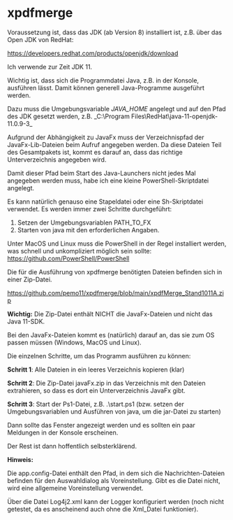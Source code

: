 # xpdfmerge
 
Voraussetzung ist, dass das JDK (ab Version 8) installiert ist, z.B. über das Open JDK von RedHat:

https://developers.redhat.com/products/openjdk/download

Ich verwende zur Zeit JDK 11.

Wichtig ist, dass sich die Programmdatei Java, z.B. in der Konsole, ausführen lässt. Damit können generell Java-Programme ausgeführt werden.

Dazu muss die Umgebungsvariable _JAVA_HOME_ angelegt und auf den Pfad des JDK gesetzt werden, z.B. _C:\Program Files\RedHat\java-11-openjdk-11.0.9-3\_

Aufgrund der Abhängigkeit zu JavaFx muss der Verzeichnispfad der JavaFx-Lib-Dateien beim Aufruf angegeben werden. Da diese Dateien Teil des Gesamtpakets ist, kommt es darauf an, dass das richtige Unterverzeichnis angegeben wird.

Damit dieser Pfad beim Start des Java-Launchers nicht jedes Mal angegeben werden muss, habe ich eine kleine PowerShell-Skriptdatei angelegt.

Es kann natürlich genauso eine Stapeldatei oder eine Sh-Skriptdatei verwendet. Es werden immer zwei Schritte durchgeführt:

1) Setzen der Umgebungsvariablen PATH_TO_FX
2) Starten von java mit den erforderlichen Angaben.

Unter MacOS und Linux muss die PowerShell in der Regel installiert werden, was schnell und unkompliziert möglich sein sollte: https://github.com/PowerShell/PowerShell

Die für die Ausführung von xpdfmerge benötigten Dateien befinden sich in einer Zip-Datei.

https://github.com/pemo11/xpdfmerge/blob/main/xpdfMerge_Stand1011A.zip

**Wichtig:** Die Zip-Datei enthält NICHT die JavaFx-Dateien und nicht das Java 11-SDK.

Bei den JavaFx-Dateien kommt es (natürlich) darauf an, das sie zum OS passen müssen (Windows, MacOS und Linux).

Die einzelnen Schritte, um das Programm ausführen zu können:

**Schritt 1**: Alle Dateien in ein leeres Verzeichnis kopieren (klar)

**Schritt 2**: Die Zip-Datei javaFx.zip in das Verzeichnis mit den Dateien extrahieren, so dass es dort ein Unterverzeichnis JavaFx gibt.

**Schritt 3**: Start der Ps1-Datei, z.B. .\start.ps1 (bzw. setzen der Umgebungsvariablen und Ausführen von java, um die jar-Datei zu starten)

Dann sollte das Fenster angezeigt werden und es sollten ein paar Meldungen in der Konsole erscheinen.

Der Rest ist dann hoffentlich selbsterklärend.

**Hinweis:**

Die app.config-Datei enthält den Pfad, in dem sich die Nachrichten-Dateien befinden für den Auswahldialog als Voreinstellung. Gibt es die Datei nicht, wird eine allgemeine Voreinstellung verwendet.

Über die Datei Log4j2.xml kann der Logger konfiguriert werden (noch nicht getestet, da es anscheinend auch ohne die Xml_Datei funktionier).
